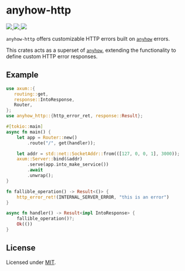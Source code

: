 # anyhow-http

<a href="https://github.com/heat1q/anyhow-http/actions/workflows/rust.yml">
<img src="https://github.com/heat1q/anyhow-http/actions/workflows/rust.yml/badge.svg" />
</a>
<a href="https://crates.io/crates/anyhow-http">
<img src="https://img.shields.io/crates/v/anyhow-http.svg" />
</a>
<a href="https://docs.rs/anyhow-http">
<img src="https://docs.rs/anyhow-http/badge.svg" />
</a>
<br/>

`anyhow-http` offers customizable HTTP errors built on [`anyhow`](https://docs.rs/prometheus/latest/prometheus/) errors.

This crates acts as a superset of [`anyhow`](https://docs.rs/prometheus/latest/prometheus/), extending the functionality to define custom HTTP error responses.

## Example 
```rust
use axum::{
   routing::get,
   response::IntoResponse,
   Router,
};
use anyhow_http::{http_error_ret, response::Result};

#[tokio::main]
async fn main() {
    let app = Router::new()
        .route("/", get(handler));

    let addr = std::net::SocketAddr::from(([127, 0, 0, 1], 3000));
    axum::Server::bind(&addr)
        .serve(app.into_make_service())
        .await
        .unwrap();
}

fn fallible_operation() -> Result<()> {
    http_error_ret!(INTERNAL_SERVER_ERROR, "this is an error")
}

async fn handler() -> Result<impl IntoResponse> {
    fallible_operation()?;
    Ok(())
}
```

## License
Licensed under [MIT](https://github.com/heat1q/anyhow-http/blob/master/LICENSE).
